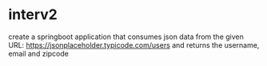 # interv2
create a springboot application that consumes json data from the given URL: https://jsonplaceholder.typicode.com/users and returns the username, email and zipcode
